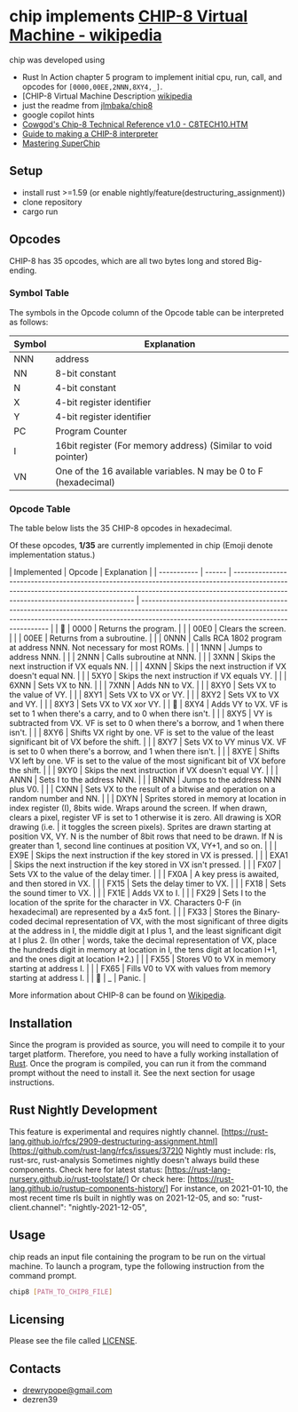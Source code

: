 # chip implements [CHIP-8 Virtual Machine - wikipedia](https://en.wikipedia.org/wiki/CHIP-8#Virtual_machine_description)

chip was developed using

- Rust In Action chapter 5 program to implement initial cpu, run, call, and opcodes for `[0000,00EE,2NNN,8XY4,_]`.
- [CHIP-8 Virtual Machine Description [wikipedia](https://en.wikipedia.org/wiki/CHIP-8#Virtual_machine_description)
- just the readme from [jlmbaka/chip8](https://github.com/jlmbaka/chip8)
- google copilot hints
- [Cowgod's Chip-8 Technical Reference v1.0 - C8TECH10.HTM](http://devernay.free.fr/hacks/chip8/C8TECH10.HTM)
- [Guide to making a CHIP-8 interpreter](https://tobiasvl.github.io/blog/write-a-chip-8-emulator/)
- [Mastering SuperChip](http://johnearnest.github.io/Octo/docs/SuperChip.html)

## Setup

- install rust >=1.59 (or enable nightly/feature(destructuring_assignment))
- clone repository
- cargo run

## Opcodes

CHIP-8 has 35 opcodes, which are all two bytes long and stored Big-ending.

### Symbol Table

The symbols in the Opcode column of the Opcode table can be interpreted as follows:

| Symbol | Explanation                                                      |
| ------ | ---------------------------------------------------------------- |
| NNN    | address                                                          |
| NN     | 8-bit constant                                                   |
| N      | 4-bit constant                                                   |
| X      | 4-bit register identifier                                        |
| Y      | 4-bit register identifier                                        |
| PC     | Program Counter                                                  |
| I      | 16bit register (For memory address) (Similar to void pointer)    |
| VN     | One of the 16 available variables. N may be 0 to F (hexadecimal) |

### Opcode Table

The table below lists the 35 CHIP-8 opcodes in hexadecimal.

Of these opcodes, **1/35** are currently implemented in chip
(Emoji denote implementation status.)

| Implemented | Opcode | Explanation                                                                                                                                                                                                    |
| ----------- | ------ | -------------------------------------------------------------------------------------------------------------------------------------------------------------------------------------------------------------- | ---------------------------------------------------------------------------------------------------------------------------------------------------------------------------------------------------------------- |
| 🌱          | 0000   | Returns the program.                                                                                                                                                                                           |
|             | 00E0   | Clears the screen.                                                                                                                                                                                             |
|             | 00EE   | Returns from a subroutine.                                                                                                                                                                                     |
|             | 0NNN   | Calls RCA 1802 program at address NNN. Not necessary for most ROMs.                                                                                                                                            |
|             | 1NNN   | Jumps to address NNN.                                                                                                                                                                                          |
|             | 2NNN   | Calls subroutine at NNN.                                                                                                                                                                                       |
|             | 3XNN   | Skips the next instruction if VX equals NN.                                                                                                                                                                    |
|             | 4XNN   | Skips the next instruction if VX doesn't equal NN.                                                                                                                                                             |
|             | 5XY0   | Skips the next instruction if VX equals VY.                                                                                                                                                                    |
|             | 6XNN   | Sets VX to NN.                                                                                                                                                                                                 |
|             | 7XNN   | Adds NN to VX.                                                                                                                                                                                                 |
|             | 8XY0   | Sets VX to the value of VY.                                                                                                                                                                                    |
|             | 8XY1   | Sets VX to VX or VY.                                                                                                                                                                                           |
|             | 8XY2   | Sets VX to VX and VY.                                                                                                                                                                                          |
|             | 8XY3   | Sets VX to VX xor VY.                                                                                                                                                                                          |
| 🌱          | 8XY4   | Adds VY to VX. VF is set to 1 when there's a carry, and to 0 when there isn't.                                                                                                                                 |
|             | 8XY5   | VY is subtracted from VX. VF is set to 0 when there's a borrow, and 1 when there isn't.                                                                                                                        |
|             | 8XY6   | Shifts VX right by one. VF is set to the value of the least significant bit of VX before the shift.                                                                                                            |
|             | 8XY7   | Sets VX to VY minus VX. VF is set to 0 when there's a borrow, and 1 when there isn't.                                                                                                                          |
|             | 8XYE   | Shifts VX left by one. VF is set to the value of the most significant bit of VX before the shift.                                                                                                              |
|             | 9XY0   | Skips the next instruction if VX doesn't equal VY.                                                                                                                                                             |
|             | ANNN   | Sets I to the address NNN.                                                                                                                                                                                     |
|             | BNNN   | Jumps to the address NNN plus V0.                                                                                                                                                                              |
|             | CXNN   | Sets VX to the result of a bitwise and operation on a random number and NN.                                                                                                                                    |
|             | DXYN   | Sprites stored in memory at location in index register (I), 8bits wide. Wraps around the screen. If when drawn, clears a pixel, register VF is set to 1 otherwise it is zero. All drawing is XOR drawing (i.e. | it toggles the screen pixels). Sprites are drawn starting at position VX, VY. N is the number of 8bit rows that need to be drawn. If N is greater than 1, second line continues at position VX, VY+1, and so on. |
|             | EX9E   | Skips the next instruction if the key stored in VX is pressed.                                                                                                                                                 |
|             | EXA1   | Skips the next instruction if the key stored in VX isn't pressed.                                                                                                                                              |
|             | FX07   | Sets VX to the value of the delay timer.                                                                                                                                                                       |
|             | FX0A   | A key press is awaited, and then stored in VX.                                                                                                                                                                 |
|             | FX15   | Sets the delay timer to VX.                                                                                                                                                                                    |
|             | FX18   | Sets the sound timer to VX.                                                                                                                                                                                    |
|             | FX1E   | Adds VX to I.</sup>                                                                                                                                                                                            |
|             | FX29   | Sets I to the location of the sprite for the character in VX. Characters 0-F (in hexadecimal) are represented by a 4x5 font.                                                                                   |
|             | FX33   | Stores the Binary-coded decimal representation of VX, with the most significant of three digits at the address in I, the middle digit at I plus 1, and the least significant digit at I plus 2. (In other      | words, take the decimal representation of VX, place the hundreds digit in memory at location in I, the tens digit at location I+1, and the ones digit at location I+2.)                                          |
|             | FX55   | Stores V0 to VX in memory starting at address I.</sup>                                                                                                                                                         |
|             | FX65   | Fills V0 to VX with values from memory starting at address I.</sup>                                                                                                                                            |
| 🌱          | \_     | Panic.                                                                                                                                                                                                         |

More information about CHIP-8 can be found on [Wikipedia](https://en.wikipedia.org/wiki/CHIP-8).

## Installation

Since the program is provided as source, you will need to compile it to your target platform. Therefore, you need to have a fully working installation of [Rust](http://www.rust-lang.org/). Once the program is compiled, you can run it from the command prompt without the need to install it. See the next section for usage instructions.

## Rust Nightly Development

This feature is experimental and requires nightly channel.
[https://rust-lang.github.io/rfcs/2909-destructuring-assignment.html]
[https://github.com/rust-lang/rfcs/issues/372]0
Nightly must include: rls, rust-src, rust-analysis
Sometimes nightly doesn't always build these components.
Check here for latest status: [https://rust-lang-nursery.github.io/rust-toolstate/]
Or check here: [https://rust-lang.github.io/rustup-components-history/]
For instance, on 2021-01-10, the most recent time rls built in nightly was on 2021-12-05, and so:
"rust-client.channel": "nightly-2021-12-05",

## Usage

chip reads an input file containing the program to be run on the virtual machine.
To launch a program, type the following instruction from the command prompt.

```bash
chip8 [PATH_TO_CHIP8_FILE]
```

## Licensing

Please see the file called [LICENSE](LICENSE.md).

## Contacts

- drewrypope@gmail.com
- dezren39
